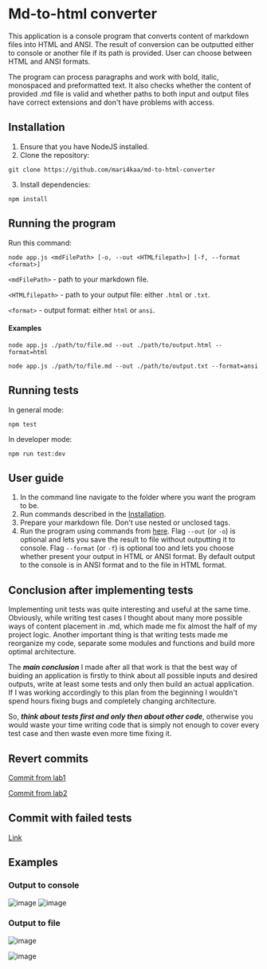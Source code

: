 # Md-to-html converter
This application is a console program that converts content of markdown files into HTML and ANSI. The result of conversion can be outputted either to console or another file if its path is provided. User can choose between HTML and ANSI formats.

The program can process paragraphs and work with bold, italic, monospaced and preformatted text. It also checks whether the content of provided .md file is valid and whether paths to both input and output files have correct extensions and don't have problems with access. 

## Installation
1. Ensure that you have NodeJS installed.
2. Clone the repository:
```shell
git clone https://github.com/mari4kaa/md-to-html-converter
```
3. Install dependencies:
```shell
npm install
```

## Running the program
Run this command:
```shell
node app.js <mdFilePath> [-o, --out <HTMLfilepath>] [-f, --format <format>]
```
`<mdFilePath>` - path to your markdown file.

`<HTMLfilepath>` - path to your output file: either `.html` or `.txt`.

`<format>` - output format: either `html` or `ansi`.

#### Examples
```shell
node app.js ./path/to/file.md --out ./path/to/output.html --format=html
```

```shell
node app.js ./path/to/file.md --out ./path/to/output.txt --format=ansi
```

## Running tests
In general mode:
```shell
npm test
```

In developer mode:
```shell
npm run test:dev
```

## User guide
1. In the command line navigate to the folder where you want the program to be.
2. Run commands described in the [Installation](#installation).
3. Prepare your markdown file. Don't use nested or unclosed tags.
4. Run the program using commands from [here](#running-the-program). Flag `--out` (or `-o`) is optional and lets you save the result to file without outputting it to console. Flag `--format` (or `-f`) is optional too and lets you choose whether present your output in HTML or ANSI format. By default output to the console is in ANSI format and to the file in HTML format.

## Conclusion after implementing tests
Implementing unit tests was quite interesting and useful at the same time. Obviously, while writing test cases I thought about many more possible ways of content placement in .md, which made me fix almost the half of my project logic. Another important thing is that writing tests made me reorganize my code, separate some modules and functions and build more optimal architecture.

The ***main conclusion*** I made after all that work is that the best way of buiding an application is firstly to think about all possible inputs and desired outputs, write at least some tests and only then build an actual application. If I was working accordingly to this plan from the beginning I wouldn't spend hours fixing bugs and completely changing architecture.

So, ***think about tests first and only then about other code***, otherwise you would waste your time writing code that is simply not enough to cover every test case and then waste even more time fixing it. 

## Revert commits
[Commit from lab1](https://github.com/mari4kaa/md-to-html-converter/commit/fb395a99633d69288dc1470b86a2c59fdc2cf6de)

[Commit from lab2](https://github.com/mari4kaa/md-to-html-converter/commit/96e42cf869641d5665b164898c9cec95e8005705)

## Commit with failed tests
[Link](https://github.com/mari4kaa/md-to-html-converter/commit/14aa1782ffdaa9b80201f99feeeeb1ab11b70384)

## Examples
### Output to console
![image](https://github.com/mari4kaa/md-to-html-converter/assets/103357823/e6791ade-c51b-42f5-ba25-558e12d84b1c)
![image](https://github.com/mari4kaa/md-to-html-converter/assets/103357823/6b12d0a3-5e6d-428a-b50a-2542a02da69b)

### Output to file
![image](https://github.com/mari4kaa/md-to-html-converter/assets/103357823/44f4d1e8-1dcd-4b8d-89f4-6241468a574e)

![image](https://github.com/mari4kaa/md-to-html-converter/assets/103357823/fce33bb6-a1dd-4a8a-8539-d945ebc3e8b3)
